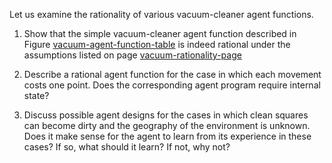 Let us examine the rationality of various
vacuum-cleaner agent functions.<br>
1.  Show that the simple vacuum-cleaner agent function described in
    Figure <a class="insideBookFigRef" target="_blank" href="https://aimacode.github.io/aima-exercises/figures/vacuum-agent-function-table.png">vacuum-agent-function-table</a> is indeed
    rational under the assumptions listed on page <a class="pageRef" title="" href="#">vacuum-rationality-page</a><br>

2.  Describe a rational agent function for the case in which each
    movement costs one point. Does the corresponding agent program
    require internal state?<br>

3.  Discuss possible agent designs for the cases in which clean squares
    can become dirty and the geography of the environment is unknown.
    Does it make sense for the agent to learn from its experience in
    these cases? If so, what should it learn? If not, why not?<br>
